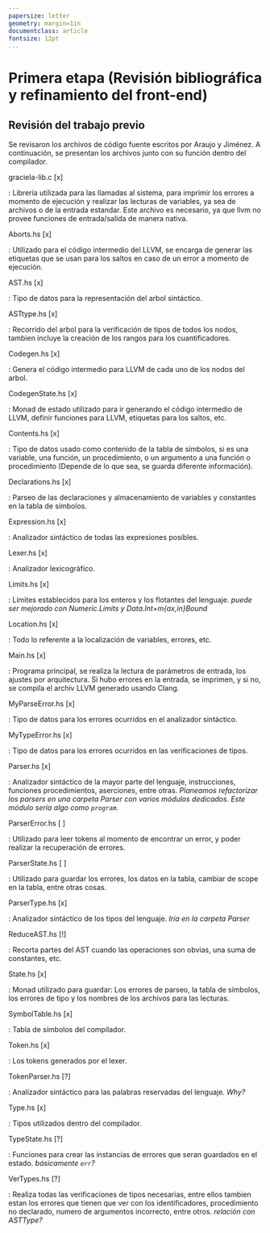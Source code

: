 ```yaml
---
papersize: letter
geometry: margin=1in
documentclass: article
fontsize: 12pt
...
```


# Primera etapa (Revisión bibliográfica y refinamiento del front-end)

## Revisión del trabajo previo

Se revisaron los archivos de código fuente escritos por Araujo y Jiménez. A
continuación, se presentan los archivos junto con su función dentro del
compilador.

graciela-lib.c [x]

:   Librería utilizada para las llamadas al sistema, para imprimir los errores a
    momento de ejecución y realizar las lecturas de variables, ya sea de
    archivos o de la entrada estandar. Este archivo es necesario, ya que llvm
    no provee funciones de entrada/salida de manera nativa.

Aborts.hs [x]

:   Utilizado para el código intermedio del LLVM, se encarga de generar las
    etiquetas que se usan para los saltos en caso de un error a momento de
    ejecución.

AST.hs [x]

:   Tipo de datos para la representación del arbol sintáctico.

ASTtype.hs [x]

:   Recorrido del arbol para la verificación de tipos de todos los nodos,
    tambien incluye la creación de los rangos para los cuantificadores.

Codegen.hs [x]

:   Genera el código intermedio para LLVM de cada uno de los nodos del arbol.

CodegenState.hs [x]

:   Monad de estado utilizado para ir generando el código intermedio de LLVM,
    definir funciones para LLVM, etiquetas para los saltos, etc.

Contents.hs [x]

:   Tipo de datos usado como contenido de la tabla de símbolos, si es una
    variable, una función, un procedimiento, o un argumento a una función o
    procedimiento (Depende de lo que sea, se guarda diferente información).

Declarations.hs [x]

:   Parseo de las declaraciones y almacenamiento de variables  y constantes en
    la tabla de símbolos.

Expression.hs [x]

:   Analizador sintáctico de todas las expresiones posibles.

Lexer.hs [x]

:   Analizador lexicográfico.

Limits.hs [x]

:   Límites establecidos para los enteros y los flotantes del lenguaje.
    *puede ser mejorado con Numeric.Limits y Data.Int+m{ax,in}Bound*

Location.hs [x]

:   Todo lo referente a la localización de variables, errores, etc.

Main.hs [x]

:   Programa principal, se realiza la lectura de parámetros de entrada, los
    ajustes por arquitectura. Si hubo errores en la entrada, se imprimen, y
    si no, se compila el archiv LLVM generado usando Clang.

MyParseError.hs [x]

:   Tipo de datos para los errores ocurridos en el analizador sintáctico.

MyTypeError.hs [x]

:   Tipo de datos para los errores ocurridos en las verificaciones de tipos.

Parser.hs [x]

:   Analizador sintáctico de la mayor parte del lenguaje, instrucciones,
    funciones procedimientos, aserciones, entre otras.
    *Planeamos refactorizar los parsers en una carpeta Parser con varios
    módulos dedicados. Este módulo sería algo como `program`.*

ParserError.hs [ ]

:   Utilizado para leer tokens al momento de encontrar un error, y poder
    realizar la recuperación de errores.

ParserState.hs [ ]

:   Utilizado para guardar los errores, los datos en la tabla, cambiar de scope
    en la tabla, entre otras cosas.

ParserType.hs [x]

:   Analizador sintáctico de los tipos del lenguaje. *Iría en la carpeta Parser*

ReduceAST.hs [!]

:   Recorta partes del AST cuando las operaciones son obvias, una suma de
    constantes, etc.

State.hs [x]

:   Monad utilizado para guardar: Los errores de parseo, la tabla de símbolos,
    los errores de tipo y los nombres de los archivos para las lecturas.

SymbolTable.hs [x]

:   Tabla de símbolos del compilador.

Token.hs [x]

:   Los tokens generados por el lexer.

TokenParser.hs [?]

:   Analizador sintáctico para las palabras reservadas del lenguaje. *Why?*

Type.hs [x]

:   Tipos utilizados dentro del compilador.

TypeState.hs [?]

:   Funciones para crear las instancias de errores que seran guardados en el
    estado.
    *básicamente `err`?*

VerTypes.hs [?]

:   Realiza todas las verificaciones de tipos necesarias, entre ellos tambien
    estan los errores que tienen que ver con los identificadores, procedimiento
    no declarado,  numero de argumentos incorrecto, entre otros.
    *relación con ASTType?*
